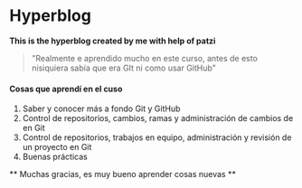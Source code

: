 # Hyperblog

**This is the hyperblog created by me with help of patzi**
> "Realmente e aprendido mucho en este curso, antes de esto nisiquiera sabía que era GIt ni como usar GitHub"

#### Cosas que aprendí en el cuso
1.  Saber y conocer más a fondo Git y GitHub
2.  Control de repositorios, cambios, ramas y administración de cambios de en Git
3.  Control de repositorios, trabajos en equipo, administración y revisión de un proyecto en Git
4.  Buenas prácticas

** Muchas gracias, es muy bueno aprender cosas nuevas **
